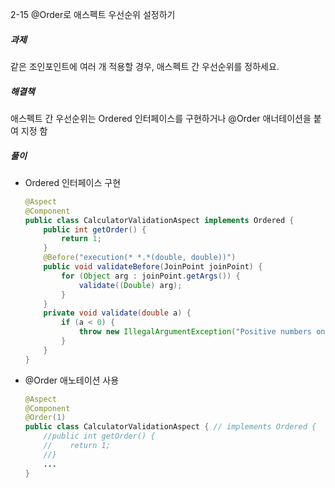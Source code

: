 2-15 @Order로 애스펙트 우선순위 설정하기

##### 과제
같은 조인포인트에 여러 개 적용할 경우, 애스펙트 간 우선순위를 정하세요.

##### 해결책
애스펙트 간 우선순위는 Ordered 인터페이스를 구현하거나 @Order 애너테이션을 붙여 지정 함

##### 풀이
- Ordered 인터페이스 구현
    ```java
    @Aspect
    @Component
    public class CalculatorValidationAspect implements Ordered {
        public int getOrder() {
            return 1;
        }
        @Before("execution(* *.*(double, double))")
        public void validateBefore(JoinPoint joinPoint) {
            for (Object arg : joinPoint.getArgs()) {
                validate((Double) arg);
            }
        }
        private void validate(double a) {
            if (a < 0) {
                throw new IllegalArgumentException("Positive numbers only");
            }
        }
    }
    ```
- @Order 애노테이션 사용
    ```java
    @Aspect
    @Component
    @Order(1)
    public class CalculatorValidationAspect { // implements Ordered {
        //public int getOrder() {
        //    return 1;
        //}
        ...
    }
    ```